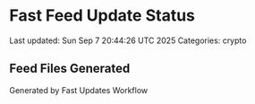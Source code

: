 # Fast Feed Update Status
Last updated: Sun Sep  7 20:44:26 UTC 2025
Categories: crypto

## Feed Files Generated

Generated by Fast Updates Workflow

